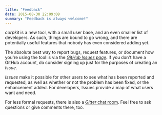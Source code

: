 ```yaml
---
title: "Feedback"
date: 2015-08-30 22:09:08
summary: "Feedback is always welcome!"
---
```


*corpkit* is a new tool, with a small user base, and an even smaller list of developers. As such, things are bound to go wrong, and there are potentially useful features that nobody has even considered adding yet.

The absolute best way to report bugs, request features, or document how you're using the tool is via the [*GitHub Issues page*](https://github.com/interrogator/corpkit/issues). If you don't have a GitHub account, do consider signing up just for the purposes of creating an *Issue*.

*Issues* make it possible for other users to see what has been reported and requested, as well as whether or not the problem has been fixed, or the enhancement added. For developers, Issues provide a map of what users want and need.

For less formal requests, there is also a [*Gitter* chat room](https://gitter.im/interrogator/corpkit). Feel free to ask questions or give comments there, too.